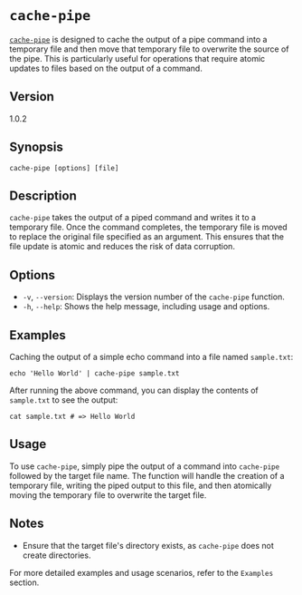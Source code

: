 # `cache-pipe`

[`cache-pipe`](../../functions/cache-pipe.fish) is designed to cache the output of a pipe command into a temporary file and then move that temporary file to overwrite the source of the pipe. This is particularly useful for operations that require atomic updates to files based on the output of a command.

## Version

1.0.2

## Synopsis

```shell
cache-pipe [options] [file]
```

## Description

`cache-pipe` takes the output of a piped command and writes it to a temporary file. Once the command completes, the temporary file is moved to replace the original file specified as an argument. This ensures that the file update is atomic and reduces the risk of data corruption.

## Options

- `-v`, `--version`: Displays the version number of the `cache-pipe` function.
- `-h`, `--help`: Shows the help message, including usage and options.

## Examples

Caching the output of a simple echo command into a file named `sample.txt`:

```shell
echo 'Hello World' | cache-pipe sample.txt
```

After running the above command, you can display the contents of `sample.txt` to see the output:

```shell
cat sample.txt # => Hello World
```

## Usage

To use `cache-pipe`, simply pipe the output of a command into `cache-pipe` followed by the target file name. The function will handle the creation of a temporary file, writing the piped output to this file, and then atomically moving the temporary file to overwrite the target file.

## Notes

- Ensure that the target file's directory exists, as `cache-pipe` does not create directories.

For more detailed examples and usage scenarios, refer to the `Examples` section.
